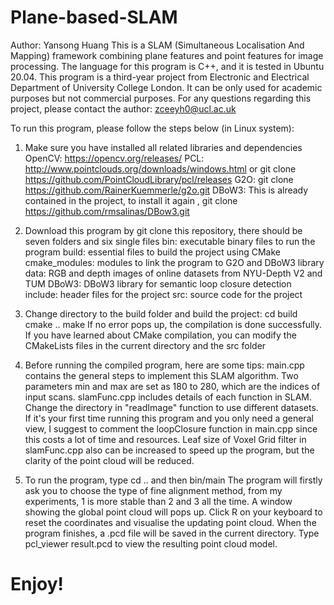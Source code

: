 # Plane-based-SLAM
Author: Yansong Huang
This is a SLAM (Simultaneous Localisation And Mapping) framework combining plane features and point features for image processing. 
The language for this program is C++, and it is tested in Ubuntu 20.04.
This program is a third-year project from Electronic and Electrical Department of University College London. It can be only used for academic purposes but not commercial purposes.
For any questions regarding this project, please contact the author: zceeyh0@ucl.ac.uk

To run this program, please follow the steps below (in Linux system):

1. Make sure you have installed all related libraries and dependencies
OpenCV: https://opencv.org/releases/
PCL: http://www.pointclouds.org/downloads/windows.html or git clone https://github.com/PointCloudLibrary/pcl/releases
G2O: git clone https://github.com/RainerKuemmerle/g2o.git
DBoW3: This is already contained in the project, to install it again , git clone https://github.com/rmsalinas/DBow3.git

2. Download this program by git clone this repository, there should be seven folders and six single files
bin: executable binary files to run the program
build: essential files to build the project using CMake
cmake_modules: modules to link the program to G2O and DBoW3 library
data: RGB and depth images of online datasets from NYU-Depth V2 and TUM
DBoW3: DBoW3 library for semantic loop closure detection
include: header files for the project
src: source code for the project

3. Change directory to the build folder and build the project:
cd build
cmake ..
make
If no error pops up, the compilation is done successfully.
If you have learned about CMake compilation, you can modify the CMakeLists files in the current directory and the src folder

4. Before running the compiled program, here are some tips:
main.cpp contains the general steps to implement this SLAM algorithm. Two parameters min and max are set as 180 to 280, which are the indices of input scans.
slamFunc.cpp includes details of each function in SLAM. Change the directory in "readImage" function to use different datasets.
If it's your first time running this program and you only need a general view, I suggest to comment the loopClosure function in main.cpp since this costs a lot of time and resources. Leaf size of Voxel Grid filter in slamFunc.cpp also can be increased to speed up the program, but the clarity of the point cloud will be reduced.

5. To run the program, type cd .. and then bin/main
The program will firstly ask you to choose the type of fine alignment method, from my experiments, 1 is more stable than 2 and 3 all the time.
A window showing the global point cloud will pops up. Click R on your keyboard to reset the coordinates and visualise the updating point cloud.
When the program finishes, a .pcd file will be saved in the current directory. Type pcl_viewer result.pcd to view the resulting point cloud model.

# Enjoy!
